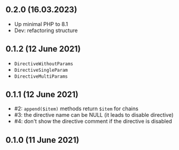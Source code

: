 ## 0.2.0 (16.03.2023)

* Up minimal PHP to 8.1
* Dev: refactoring structure

## 0.1.2 (12 June 2021)

* `DirectiveWithoutParams`
* `DirectiveSingleParam`
* `DirectiveMultiParams`

## 0.1.1 (12 June 2021)

* #2: `append($item)` methods return `$item` for chains
* #3: the directive name can be NULL (it leads to disable directive)
* #4: don't show the directive comment if the directive is disabled

## 0.1.0 (11 June 2021)
